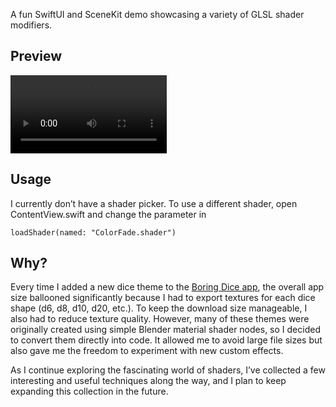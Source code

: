 A fun SwiftUI and SceneKit demo showcasing a variety of GLSL shader modifiers.

## Preview

<video width="250" controls>
  <source src="Preview/Preview.mp4" type="video/mp4" />
</video>

## Usage

I currently don’t have a shader picker. To use a different shader, open ContentView.swift and change the parameter in

```
loadShader(named: "ColorFade.shader")
```

## Why?

Every time I added a new dice theme to the [Boring Dice app](https://boringdice.app/), the overall app size ballooned significantly because I had to export textures for each dice shape (d6, d8, d10, d20, etc.). To keep the download size manageable, I also had to reduce texture quality. However, many of these themes were originally created using simple Blender material shader nodes, so I decided to convert them directly into code. It allowed me to avoid large file sizes but also gave me the freedom to experiment with new custom effects.

As I continue exploring the fascinating world of shaders, I’ve collected a few interesting and useful techniques along the way, and I plan to keep expanding this collection in the future.
